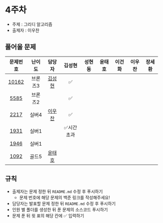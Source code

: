 # 4주차

- 주제 : 그리디 알고리즘
- 출제자 : 이우찬

## 풀어올 문제

| 문제번호 | 난이도 | 담당자 | 김성현 | 성현동 | 윤태호 | 이건화 | 이우찬 | 장세환 |
| :------: | :----: | :----: | :----: | :----: | :----: | :----: | :----: | :----: |
|   [10162](https://www.acmicpc.net/problem/10162)  | 브론즈3|   <a href="https://github.com/sunghyun1356">김성현</a> |  ✅      |        |        |        |        |        |
|   [5585](https://www.acmicpc.net/problem/5585)   | 브론즈2|       |   ✅      |        |        |        |        |        |
|   [2217](https://www.acmicpc.net/problem/2217)   | 실버4  | <a href="https://github.com/wchan0409">이우찬</a> |    ✅    |        |        |        |        |        |
|   [1931](https://www.acmicpc.net/problem/1931)   | 실버1  |        |   ✅시간초과     |        |        |        |        |        |
|   [1946](https://www.acmicpc.net/problem/1946)   | 실버1  |        |        |        |        |        |        |        |
|   [1092](https://www.acmicpc.net/problem/1092)   | 골드5  |   <a href="https://github.com/taeho0888">윤태호</a>     |        |        |        |        |        |        |

<!-- 표 입력할 때 아래 거 참고!
[문제번호](https://www.acmicpc.net/problem/문제번호)
<a href="https://github.com/taeho0888">윤태호</a>
<a href="https://github.com/sunghyun1356">김성현</a>
<a href="https://github.com/hyundongSung">성현동</a>
<a href="https://github.com/wchan0409">이우찬</a>
<a href="https://github.com/SehwanChang">장세환</a>
<a href="https://github.com/Gunhot">이건화</a> -->

## 규칙

- 출제자는 문제 정한 뒤 `README.md` 수정 후 푸시하기
  - 문제 번호에 해당 문제의 백준 링크를 작성해주세요!
- 담당자는 발표할 문제 정한 뒤 `README.md` 수정 후 푸시하기
- 인원 별 폴더를 생성한 뒤 푼 문제의 소스코드 푸시하기
- 문제 푼 뒤 윗 표의 해당 칸에 ✅ 입력하기
